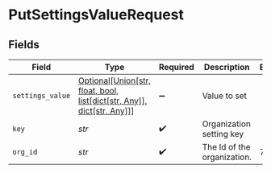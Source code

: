 # PutSettingsValueRequest


## Fields

| Field                                                                                                           | Type                                                                                                            | Required                                                                                                        | Description                                                                                                     | Example                                                                                                         |
| --------------------------------------------------------------------------------------------------------------- | --------------------------------------------------------------------------------------------------------------- | --------------------------------------------------------------------------------------------------------------- | --------------------------------------------------------------------------------------------------------------- | --------------------------------------------------------------------------------------------------------------- |
| `settings_value`                                                                                                | [Optional[Union[str, float, bool, list[dict[str, Any]], dict[str, Any]]]](../../models/shared/settingsvalue.md) | :heavy_minus_sign:                                                                                              | Value to set                                                                                                    |                                                                                                                 |
| `key`                                                                                                           | *str*                                                                                                           | :heavy_check_mark:                                                                                              | Organization setting key                                                                                        |                                                                                                                 |
| `org_id`                                                                                                        | *str*                                                                                                           | :heavy_check_mark:                                                                                              | The Id of the organization.                                                                                     | 739224                                                                                                          |